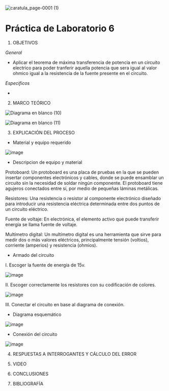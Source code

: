 ![caratula_page-0001 (1)](https://user-images.githubusercontent.com/85137398/127920652-28844a24-a12d-4244-bea5-533f2ad7fa5d.jpg)

# Práctica de Laboratorio 6

1. OBJETIVOS

*General*

- Aplicar el teorema de máxima transferencia de potencia en un circuito electrico para poder tranferir aquella potencia que sera igual al valor ohmico igual a la resistencia de la fuente presente en el circuito. 

*Especificos*

- 

2. MARCO TEÓRICO 

![Diagrama en blanco (10)](https://user-images.githubusercontent.com/85137398/127933005-eb451215-1a2b-4032-b756-3a1d92aeeefe.png)

![Diagrama en blanco (11)](https://user-images.githubusercontent.com/85137398/127933017-dc883df5-ca9e-4b1e-a39e-08bb2beea2f0.png)

3. EXPLICACIÓN DEL PROCESO

- Material y equipo requerido

![image](https://user-images.githubusercontent.com/85137398/127920784-1f6d7561-bc74-48dd-8c59-f70397cc64d9.png)

- Descripcion de equipo y material

Protoboard: Un protoboard es una placa de pruebas en la que se pueden insertar componentes electrónicos y cables, donde se puede ensamblar un circuito sin la necesidad de soldar ningún componente. El protoboard tiene agujeros conectados entre sí, por medio de pequeñas láminas metálicas.

Resistores: Una resistencia o resistor al componente electrónico diseñado para introducir una resistencia eléctrica determinada entre dos puntos de un circuito eléctrico.

Fuente de voltaje: En electrónica, el elemento activo que puede transferir energía se llama fuente de voltaje.

Multímetro digital: Un multímetro digital es una herramienta que sirve para medir dos o más valores eléctricos, principalmente tensión (voltios), corriente (amperios) y resistencia (ohmios).

- Armado del circuito

I. Escoger la fuente de energia de 15v.

![image](https://user-images.githubusercontent.com/85137398/127922341-c70d65ca-850f-4cb6-a4b4-67edeaf820f0.png)

II. Escoger correctamente los resistores con su codificación de colores.

![image](https://user-images.githubusercontent.com/85137398/127924948-b497ccef-796d-4311-8b23-2c19930a0d83.png)

III. Conectar el circuito en base al diagrama de conexión.

- Diagrama esquemático

![image](https://user-images.githubusercontent.com/85137398/127924370-721421d0-9129-4e04-9261-26b18a5cfb9c.png)

- Conexión del circuito

![image](https://user-images.githubusercontent.com/85137398/127924317-d395133d-93da-40c9-84c6-5225ffc6b380.png)

4. RESPUESTAS A INTERROGANTES Y CÁLCULO DEL ERROR

5. VIDEO

6. CONCLUSIONES

7. BIBLIOGRAFÍA
